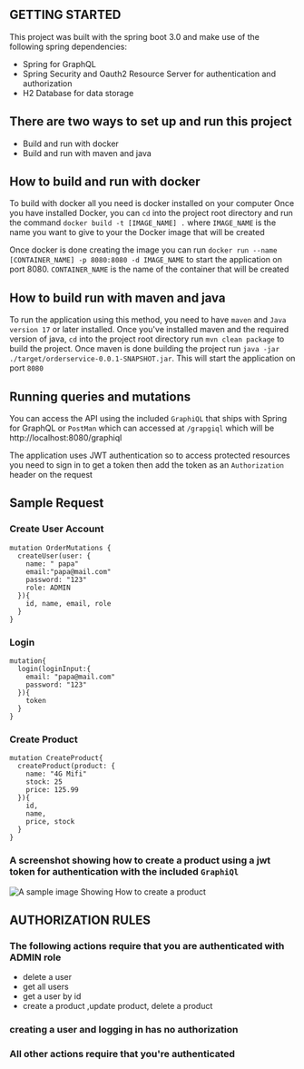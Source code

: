 
## GETTING STARTED

This project was built with the spring boot 3.0 and
make use of the following spring dependencies:
 - Spring for GraphQL
 - Spring Security and Oauth2 Resource Server for authentication and authorization
 - H2 Database for data storage


## There are two ways to set up and run this project
- Build and run with docker 
- Build and run with maven and java


## How to build and run with docker 
To build with docker all you need is  docker installed on your computer
Once you have installed Docker, you can `cd` into the  project  root directory and run the command
`docker build -t [IMAGE_NAME] .` where `IMAGE_NAME` is the name you want to give to your the Docker image that will be created

Once docker is done creating the image you can run
```docker run --name [CONTAINER_NAME] -p 8080:8080 -d IMAGE_NAME``` to start the application on port 8080.
`CONTAINER_NAME` is the name of the container that will be created

## How to build run  with maven and java
To run the application using this method, you need to have `maven` and `Java version 17` or later installed.
Once you've installed maven and the required version of java,
`cd` into the project root directory run
`mvn clean package` to build the project.
Once maven is done building the project run
`java -jar ./target/orderservice-0.0.1-SNAPSHOT.jar`. This will start the application on port `8080`


## Running queries and mutations
You can access the API using the included `GraphiQL` that ships with Spring for GraphQL or `PostMan`
which can accessed at `/grapgiql` which will be http://localhost:8080/graphiql

The application uses JWT authentication so to access protected resources you need to sign in to get a token
then add the token as an `Authorization` header on the request
 ## Sample Request
### Create User Account
```
mutation OrderMutations {
  createUser(user: {
    name: " papa"
    email:"papa@mail.com"
    password: "123"
    role: ADMIN
  }){
    id, name, email, role
  }
}
```

### Login
```
mutation{
  login(loginInput:{
    email: "papa@mail.com"
    password: "123"
  }){
    token
  }
}
```
### Create Product
```
mutation CreateProduct{
  createProduct(product: {
    name: "4G Mifi"
    stock: 25
    price: 125.99  
  }){
  	id,
    name,
    price, stock
  }
}
```
### A screenshot showing how to create a product using a jwt token for authentication with the included `GraphiQl`
![A sample image Showing How to create a product](create-product-request.png "Sample createProduct mutation")


## AUTHORIZATION  RULES
### The following actions require that you are authenticated with ADMIN role
- delete a user
- get all users
- get a user by id
- create a product ,update product, delete a product
### creating a user and logging in has no authorization

### All other actions require that  you're authenticated
